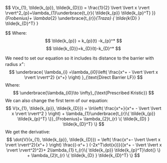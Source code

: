 $$
V(x_{1}, \tilde{k_{p}}, \tilde{k_{D}}) = \frac{1}{2} \lvert \lvert x \rvert  \rvert^2_{p}+\lambda_{1}\underbrace{t_{r}\{  \tilde{k_{p}} \tilde{k_{p}^T} \}}_{Frobenius}+ \lambda_{2} \underbrace{t_{r}}_{Traza} \{ \tilde{k_{D} } \tilde{k_{D}^T} \} 

$$
$\text{Where:}$
$$
\tilde{k_{p}} = k_{p}(t) -k_{p}^*
$$
$$
\tilde{k_{D}}=k_{D}(t)-k_{D}^*
$$

We need to set our equation so it includes its distance to the barrier with radius $x^+$:
$$
\underbrace{ \lambda_{i} =\lambda_{i0}\left( \frac{x^+ - \lvert \lvert x \rvert  \rvert^2}  {x^+} \right) }_{\text{Direct Barrier LF}}
$$
Where:
$$
\underbrace{\lambda_{i0}\to \infty}_{\text{Prescribed Kristic}}
$$
We can also change the first term of our equation:
$$
V(x_{1}, \tilde{k_{p}}, \tilde{k_{D}}) = 
\ln\left( \frac{x^+}{x^+ - \lvert \lvert x \rvert  \rvert^2 }  \right) +
\lambda_{1}\underbrace{t_{r}\{  \tilde{k_{p}} \tilde{k_{p}^T} \}}_{Frobenius}+ 
\lambda_{2}t_{r} \{ \tilde{k_{D} } \tilde{k_{D}^T} \} 
$$We get the derivative:
$$
\dot{V}(x_{1}, \tilde{k_{p}}, \tilde{k_{D}}) = 
\left( \frac{x^+- \lvert \lvert x \rvert  \rvert^2}{x^+  }  \right) \frac{(-x^+ ) (-2x^T\dot{x})}{(x^+ - \lvert \lvert x \rvert  \rvert^2)^2}+
2\lambda_{1} t_{r}\{  \tilde{k_{p}} \tilde{k_{p}^T}\dot{} \} + 
\lambda_{2}t_{r} \{ \tilde{k_{D} } \tilde{k_{D}^T} \} 
$$
